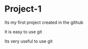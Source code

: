 # Project-1
Its my first project created in the github

It is easy to use git 

Its very useful to use git 
